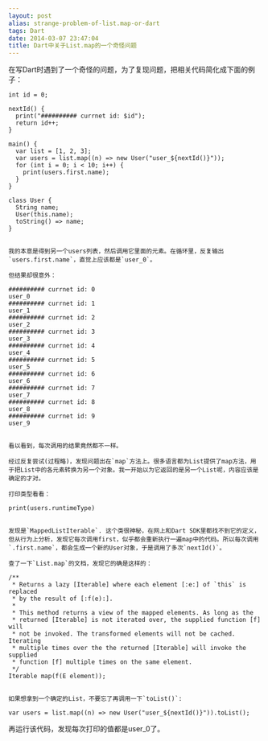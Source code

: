 ```yaml
---
layout: post
alias: strange-problem-of-list.map-or-dart
tags: Dart
date: 2014-03-07 23:47:04
title: Dart中关于List.map的一个奇怪问题
---
```


在写Dart时遇到了一个奇怪的问题，为了复现问题，把相关代码简化成下面的例子：

    int id = 0;

    nextId() {
      print("########## currnet id: $id");
      return id++;
    }

    main() {
      var list = [1, 2, 3];
      var users = list.map((n) => new User("user_${nextId()}"));
      for (int i = 0; i < 10; i++) {
        print(users.first.name);
      }
    }

    class User {
      String name;
      User(this.name);
      toString() => name;
    }
    

    我的本意是得到另一个users列表，然后调用它里面的元素。在循环里，反复输出`users.first.name`，直觉上应该都是`user_0`。

    但结果却很意外：

    ########## currnet id: 0
    user_0
    ########## currnet id: 1
    user_1
    ########## currnet id: 2
    user_2
    ########## currnet id: 3
    user_3
    ########## currnet id: 4
    user_4
    ########## currnet id: 5
    user_5
    ########## currnet id: 6
    user_6
    ########## currnet id: 7
    user_7
    ########## currnet id: 8
    user_8
    ########## currnet id: 9
    user_9
    

    看以看到，每次调用的结果竟然都不一样。

    经过反复尝试(过程略)，发现问题出在`map`方法上。很多语言都为List提供了map方法，用于把List中的各元素转换为另一个对象。我一开始以为它返回的是另一个List呢，内容应该是确定的才对。

    打印类型看看：

    print(users.runtimeType)
    

    发现是`MappedListIterable`. 这个类很神秘，在网上和Dart SDK里都找不到它的定义，但从行为上分析，发现它每次调用first，似乎都会重新执行一遍map中的代码。所以每次调用`.first.name`，都会生成一个新的User对象，于是调用了多次`nextId()`。

    查了一下`List.map`的文档，发现它的确是这样的：

    /**
     * Returns a lazy [Iterable] where each element [:e:] of `this` is replaced
     * by the result of [:f(e):].
     *
     * This method returns a view of the mapped elements. As long as the
     * returned [Iterable] is not iterated over, the supplied function [f] will
     * not be invoked. The transformed elements will not be cached. Iterating
     * multiple times over the the returned [Iterable] will invoke the supplied
     * function [f] multiple times on the same element.
     */
    Iterable map(f(E element));
    

    如果想拿到一个确定的List，不要忘了再调用一下`toList()`:

    var users = list.map((n) => new User("user_${nextId()}")).toList();

再运行该代码，发现每次打印的值都是user_0了。

